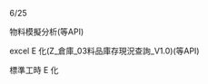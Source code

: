 6/25
<!-- 第一個專案 5/28-->
<!-- 合約管理(完成) -->

<!-- 第二個專案 -->
物料模擬分析(等API)

<!-- 第三個專案 6/18-->
<!-- excel E 化(Z_生管_00料品基本資料_V1.0)(完成) -->

<!-- 第四個專案 6/24-->
<!-- excel E 化(Z_物控_01料品領料數量_V1.2)(完成) -->
<!-- 新增月份查詢 以及表格數據千分位 -->

<!-- 第五個專案 -->
excel E 化(Z_倉庫_03料品庫存現況查詢_V1.0)(等API)

<!-- 第六個專案 -->
標準工時 E 化